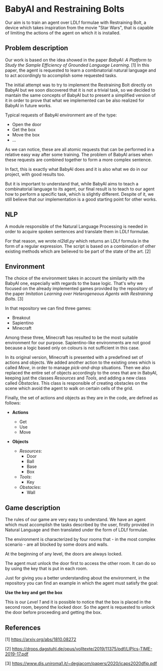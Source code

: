 # BabyAI and Restraining Bolts
Our aim is to train an agent over LDLf formulae with Restraining Bolt, a device which takes inspiration from the movie "Star Wars", that is capable of limiting the actions of the agent on which it is installed.

## Problem description
Our work is based on the idea showed in the paper *BabyAI: A Platform to Study the Sample Efficiency of Grounded Language Learning*. [1] 
In this paper, the agent is requested to learn a combinatorial natural language and to act accordingly to accomplish some requested tasks.
  
The initial attempt was to try to implement the Restraining Bolt directly on BabyAI but we soon discovered that it is not a trivial task, so we decided to mantain the same concepts of BabyAI but to present a simplified version of it in order to prove that what we implemented can be also realized for BabyAI in future works.

Typical requests of BabyAI environment are of the type:
* Open the door
* Get the box
* Move the box
* ...

As we can notice, these are all atomic requests that can be performed in a relative easy way after some training. The problem of BabyAI arises when these requests are combined together to form a more complex sentence.

In fact, this is exactly what BabyAI does and it is also what we do in our project, with good results too. 

But it is important to understand that, while BabyAI aims to teach a combinatorial language to its agent, our final result is to teach to our agent how to perform a specific task, which is slightly different. Despite of it, we still believe that our implementation is a good starting point for other works.

## NLP

A module responsible of the Natural Language Processing is needed in order to acquire spoken sentences and translate them in LDLf formulae. 

For that reason, we wrote *nl2ldl.py* which returns an LDLf formula in the form of a regular expression. The script is based on a combination of other existing methods which are believed to be part of the state of the art. [2]

## Environment

The choice of the environment takes in account the similarity with the BabyAI one, especially with regards to the base logic. That's why we focused on the already implemented games provided by the repository of the paper *Imitation Learning over Heterogeneous Agents with Restraining Bolts*. [3]

In that repository we can find three games:

* Breakout
* Sapientino
* Minecraft

Among these three, Minecraft has resulted to be the most suitable environment for our purpose. Sapientino-like environments are not good because a logic based only on colours is not sufficient in this case.

In its original version, Minecraft is presented with a predefined set of actions and objects. We added another action to the existing ones which is called *Move*, in order to manage *pick-and-drop* situations. Then we also replaced the entire set of objects accordingly to the ones that are in BabyAI, keeping just the classes *Resources* and *Tools*, and adding a new class called *Obstacles*. 
This class is responsible of creating obstacles on the scene which avoid the agent to walk on certain cells of the grid. 

Finally, the set of actions and objects as they are in the code, are defined as follows:

* **Actions**
  *  Get
  *  Use
  *  Move

* **Objects**
  *  *Resources*:
      *    Door
      *    Ball
      *    Base
      *    Box
  *  *Tools*:
      *    Key
  *  *Obstacles*:
      *    Wall
    
## Game description

The rules of our game are very easy to understand. We have an agent which must accomplish the tasks described by the user, firstly provided in Natural Language and then translated under the form of LDLf formulae. 

The environment is characterized by four rooms that - in the most complex scenario - are all blocked by some doors and walls.

At the beginning of any level, the doors are always locked.

The agent must unlock the door first to access the other room. It can do so by using the key that is put in each room. 

Just for giving you a better understanding about the environment, in the repository you can find an example in which the agent must satisfy the goal:

**Use the key and get the box**

This is our *Level 1* and it is possible to notice that the box is placed in the second room, beyond the locked door. 
So the agent is requested to unlock the door before proceeding and getting the box.

## References
[1] https://arxiv.org/abs/1810.08272

[2] https://drops.dagstuhl.de/opus/volltexte/2019/11375/pdf/LIPIcs-TIME-2019-17.pdf

[3] https://www.dis.uniroma1.it/~degiacom/papers/2020/icaps2020dfip.pdf
